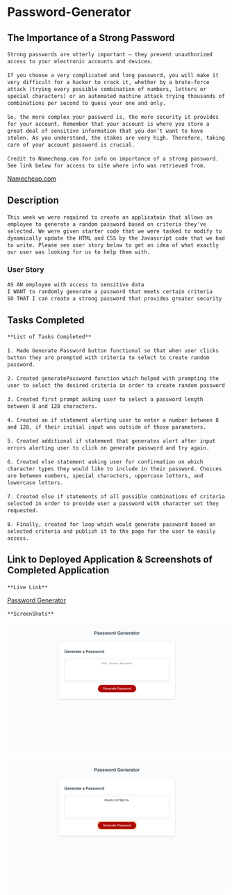 # Password-Generator

## The Importance of a Strong Password

    Strong passwords are utterly important – they prevent unauthorized access to your electronic accounts and devices.

    If you choose a very complicated and long password, you will make it very difficult for a hacker to crack it, whether by a brute-force attack (trying every possible combination of numbers, letters or special characters) or an automated machine attack trying thousands of combinations per second to guess your one and only.

    So, the more complex your password is, the more security it provides for your account. Remember that your account is where you store a great deal of sensitive information that you don’t want to have stolen. As you understand, the stakes are very high. Therefore, taking care of your account password is crucial.

    Credit to Namecheap.com for info on importance of a strong password. See link below for access to site where info was retrieved from. 
[Namecheap.com](https://www.namecheap.com/support/knowledgebase/article.aspx/9517/45/what-is-a-secure-password-and-why-is-it-important-to-have-one) 

## Description

    This week we were required to create an applicatoin that allows an employee to generate a random password based on criteria they've selected. We were given starter code that we were tasked to modify to dynamically update the HTML and CSS by the Javascript code that we had to write. Please see user story below to get an idea of what exactly our user was looking for us to help them with.
    
### User Story
```
AS AN employee with access to sensitive data
I WANT to randomly generate a password that meets certain criteria
SO THAT I can create a strong password that provides greater security
```

## Tasks Completed

    **List of Tasks Completed**

    1. Made Generate Password button functional so that when user clicks button they are prompted with criteria to select to create random password.

    2. Created generatePassword function which helped with prompting the user to select the desired criteria in order to create random password

    3. Created first prompt asking user to select a password length between 8 and 128 characters.

    4. Created an if statement alerting user to enter a number between 8 and 128, if their initial input was outside of those parameters.

    5. Created additional if statement that generates alert after input errors alerting user to click on generate password and try again.

    6. Created else statement asking user for confirmation on which character types they would like to include in their password. Choices are between numbers, special characters, uppercase letters, and lowercase letters.

    7. Created else if statements of all possible combinations of criteria selected in order to provide user a password with character set they requested.

    8. Finally, created for loop which would generate password based on selected criteria and publish it to the page for the user to easily access.

## Link to Deployed Application & Screenshots of Completed Application

    **Live Link**
[Password Generator](https://dspark8916.github.io/Password-Generator/)

    **ScreenShots**
![Initial Password Generator](assets/PasswordGenerator1.jpg.png)

![Password Generator with Password](assets/PasswordGenerator2.jpg.png)
